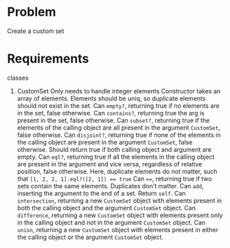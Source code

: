# Problem

Create a custom set

# Requirements

classes

1. CustomSet
    Only needs to handle integer elements
    Constructor takes an array of elements.
    Elements should be uniq, so duplicate elements should not exist in the set.
    Can `empty?`, returning true if no elements are in the set, false otherwise.
    Can `contains?`, returning true the arg is present in the set, false otherwise.
    Can `subset?`, returning true if the elements of the calling object are all present in the argument `CustomSet`, false otherwise.
    Can `disjoint?`, returning true if none of the elements in the calling object are present in the argument `CustomSet`, false otherwise. Should return true if both calling object and argument are empty.
    Can `eql?`, returning true if all the elements in the calling object are present in the argument and vice versa, regardless of relative position, false otherwise. Here, duplicate elements do not matter, such that `[1, 2, 2, 1].eql?([2, 1]) == true`
    Can `==`, returning true if two sets contain the same elements. Duplicates don't matter.
    Can `add`, inserting the argument to the end of a set. Return `self`.
    Can `intersection`, returning a new `CustomSet` object with elements present in both the calling object and the argument `CustomSet` object.
    Can `difference`, returning a new `CustomSet` object with elements present only in the calling object and not in the argument `CustomSet` object.
    Can `union`, returning a new `CustomSet` object with elements present in either the calling object or the argument `CustomSet` object.
